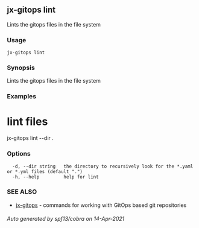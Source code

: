 ## jx-gitops lint

Lints the gitops files in the file system

### Usage

```
jx-gitops lint
```

### Synopsis

Lints the gitops files in the file system

### Examples

  # lint files
  jx-gitops lint --dir .

### Options

```
  -d, --dir string   the directory to recursively look for the *.yaml or *.yml files (default ".")
  -h, --help         help for lint
```

### SEE ALSO

* [jx-gitops](jx-gitops.md)	 - commands for working with GitOps based git repositories

###### Auto generated by spf13/cobra on 14-Apr-2021

